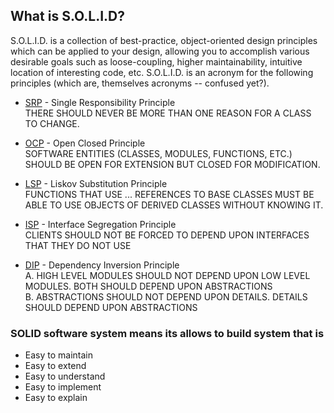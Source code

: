 ## What is S.O.L.I.D?

S.O.L.I.D. is a collection of best-practice, object-oriented design principles which can be applied
to your design, allowing you to accomplish various desirable goals such as loose-coupling,
higher maintainability, intuitive location of interesting code, etc. S.O.L.I.D. is an acronym for
the following principles (which are, themselves acronyms -- confused yet?).

* [SRP](http://www.dropwizard.io/1.0.2/docs/) - Single Responsibility Principle\
  THERE SHOULD NEVER BE MORE THAN ONE REASON FOR A CLASS TO CHANGE.
  
* [OCP](https://maven.apache.org/) - Open Closed Principle\
  SOFTWARE ENTITIES (CLASSES, MODULES, FUNCTIONS, ETC.) SHOULD BE OPEN FOR EXTENSION
  BUT CLOSED FOR MODIFICATION.
  
* [LSP](https://rometools.github.io/rome/) - Liskov Substitution Principle\
  FUNCTIONS THAT USE ... REFERENCES TO BASE CLASSES MUST BE ABLE TO USE OBJECTS OF
  DERIVED CLASSES WITHOUT KNOWING IT.
  
* [ISP](https://rometools.github.io/rome/) - Interface Segregation Principle\
  CLIENTS SHOULD NOT BE FORCED TO DEPEND UPON INTERFACES THAT THEY DO NOT USE
  
* [DIP](https://rometools.github.io/rome/) - Dependency Inversion Principle\
  A. HIGH LEVEL MODULES SHOULD NOT DEPEND UPON LOW LEVEL MODULES. BOTH SHOULD
  DEPEND UPON ABSTRACTIONS\
  B. ABSTRACTIONS SHOULD NOT DEPEND UPON DETAILS. DETAILS SHOULD DEPEND UPON
  ABSTRACTIONS

### SOLID software system means its allows to build system that is
- Easy to maintain
- Easy to extend
- Easy to understand
- Easy to implement
- Easy to explain
